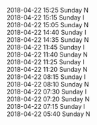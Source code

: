 2018-04-22 15:25 Sunday  N  
2018-04-22 15:15 Sunday  I  
2018-04-22 15:05 Sunday  N  
2018-04-22 14:40 Sunday  I  
2018-04-22 14:35 Sunday  N  
2018-04-22 11:45 Sunday  I  
2018-04-22 11:40 Sunday  N  
2018-04-22 11:25 Sunday  I  
2018-04-22 11:20 Sunday  N  
2018-04-22 08:15 Sunday  I  
2018-04-22 08:10 Sunday  N  
2018-04-22 07:30 Sunday  I  
2018-04-22 07:20 Sunday  N  
2018-04-22 07:15 Sunday  I  
2018-04-22 05:40 Sunday  N  

